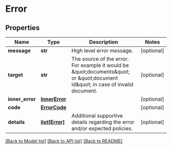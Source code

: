 # Error

## Properties
Name | Type | Description | Notes
------------ | ------------- | ------------- | -------------
**message** | **str** | High level error message. | [optional] 
**target** | **str** | The source of the error. For example it would be \&quot;documents\&quot; or \&quot;document id\&quot; in case of invalid document. | [optional] 
**inner_error** | [**InnerError**](InnerError.md) |  | [optional] 
**code** | [**ErrorCode**](ErrorCode.md) |  | [optional] 
**details** | [**list[Error]**](Error.md) | Additional supportive details regarding the error and/or expected policies. | [optional] 

[[Back to Model list]](../README.md#documentation-for-models) [[Back to API list]](../README.md#documentation-for-api-endpoints) [[Back to README]](../README.md)



